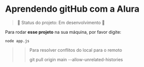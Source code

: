 <h1>Aprendendo gitHub com a Alura</h1>

> 🚧 Status do projeto: Em desenvolvimento :construction:

Para rodar **esse projeto** na sua máquina, por favor digite:

```
node app.js
```
>> Para resolver conflitos do local para o remoto
>>
>> git pull origin main --allow-unrelated-histories
